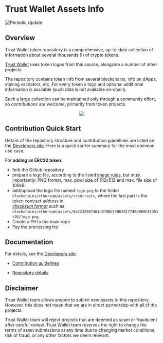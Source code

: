 # Trust Wallet Assets Info

![Periodic Update](https://github.com/trustwallet/assets/workflows/Periodic%20External%20Update/badge.svg)

## Overview
Trust Wallet token repository is a comprehensive, up-to-date collection of information about several thousands (!) of crypto tokens.

[Trust Wallet](https://trustwallet.com) uses token logos from this source, alongside a number of other projects.

The repository contains token info from several blockchains, info on dApps, staking validators, etc.
For every token a logo and optional additional information is available (such data is not available on-chain).

Such a large collection can be maintained only through a community effort, so _contributions are welcome_,
primarily from token projects.

<center><img src='https://raw.githubusercontent.com/trustwallet/assets/master/media/trust-wallet.png'></center>

## Contribution Quick Start

Details of the repository structure and contribution guidelines are listed on the
[Developers site](https://developer.trustwallet.com/add_new_asset).
Here is a quick starter summary for the most common use case.

For **adding an ERC20 token**:
- fork the Github repository
- prepare a logo file, according to the
listed [image rules](https://developer.trustwallet.com/add_new_asset#image-requirements), but must importantly:
PNG format, max. pixel size of 512x512 and max. file size of 100kB.
- add/upload the logo file named `logo.png` to the folder `blockchains/ethereum/assets/<contract>`,
where the last part is the token contract address in  
[_checksum format_](https://developer.trustwallet.com/add_new_asset#checksum_format)
such as
`blockchains/ethereum/assets/0x1234567461d3f8Db7496581774Bd869C83D51c93/logo.png`.
- Create a PR to the main repo
- Pay the processing fee

## Documentation

For details, see the [Developers site](https://developer.trustwallet.com/add_new_asset):

- [Contribution guidelines](https://developer.trustwallet.com/add_new_asset#contribution-guidelines)

- [Repository details](https://developer.trustwallet.com/add_new_asset#repository-details)

## Disclaimer
Trust Wallet team allows anyone to submit new assets to this repository. However, this does not mean that we are in direct partnership with all of the projects.

Trust Wallet team will reject projects that are deemed as scam or fraudulent after careful review.
Trust Wallet team reserves the right to change the terms of asset submissions at any time due to changing market conditions, risk of fraud, or any other factors we deem relevant.
